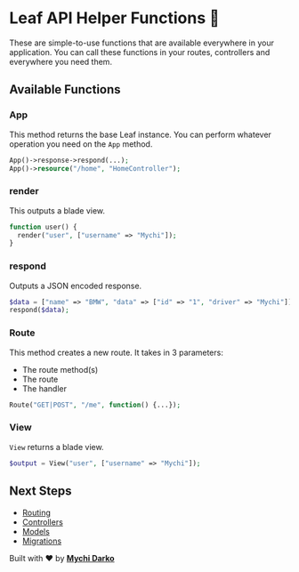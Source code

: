 # Leaf API Helper Functions 🏥

These are simple-to-use functions that are available everywhere in your application. You can call these functions in your routes, controllers and everywhere you need them.

## Available Functions

### App

This method returns the base Leaf instance. You can perform whatever operation you need on the `App` method.

```php
App()->response->respond(...);
App()->resource("/home", "HomeController");
```

### render

This outputs a blade view.

```php
function user() {
  render("user", ["username" => "Mychi"]);
}
```

### respond

Outputs a JSON encoded response.

```php
$data = ["name" => "BMW", "data" => ["id" => "1", "driver" => "Mychi"]];
respond($data);
```

### Route

This method creates a new route. It takes in 3 parameters:

- The route method(s)
- The route
- The handler

```php
Route("GET|POST", "/me", function() {...});
```

### View

`View` returns a blade view.

```php
$output = View("user", ["username" => "Mychi"]);
```

## Next Steps

- [Routing](/leaf-api/v1.1/core/routing)
- [Controllers](/leaf-api/v1.1/core/controllers)
- [Models](/leaf-api/v1.1/core/models)
- [Migrations](/leaf-api/v1.1/core/migrations)

Built with ❤ by [**Mychi Darko**](//mychi.netlify.app)
